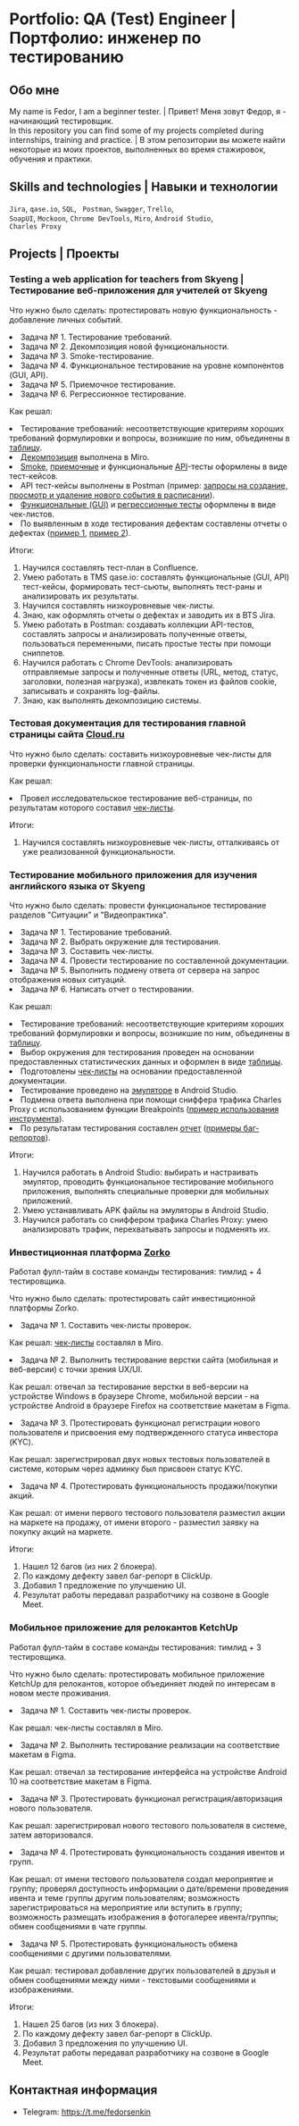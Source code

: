 # Portfolio: QA (Test) Engineer | Портфолио: инженер по тестированию

## Обо мне 

My name is Fedor, I am a beginner tester. | Привет! Меня зовут Федор, я - начинающий тестировщик. <br>
In this repository you can find some of my projects completed during internships, training and practice. | В этом репозитории вы можете найти некоторые из моих проектов, выполненных во время стажировок, обучения и практики.
<br>

## Skills and technologies | Навыки и технологии
``Jira``, ``qase.io``, ``SQL``, `` Postman``, ``Swagger``, ``Trello``, <br>
``SoapUI``, ``Mockoon``, ``Chrome DevTools``, ``Miro``,  ``Android Studio``,   <br>
``Charles Proxy``
## Projects | Проекты
<p> </p>

### Testing a web application for teachers from Skyeng | Тестирование веб-приложения для учителей от Skyeng
<p> </p>
<p>Что нужно было сделать: протестировать новую функциональность - добавление личных событий.<p>
  <li>Задача № 1. Тестирование требований.</li>
  <li>Задача № 2. Декомпозиция новой функциональности.</li> 
  <li>Задача № 3. Smoke-тестирование.</li> 
  <li>Задача № 4. Функциональное тестирование на уровне компонентов (GUI, API).</li> 
  <li>Задача № 5. Приемочное тестирование.</li> 
  <li>Задача № 6. Регрессионное тестирование.</li>
<p>
<p>Как решал: 
<li> Тестирование требований: несоответствующие критериям хороших требований формулировки и вопросы, возникшие по ним, объединены в <a href="skyeng/requirment testing.pdf">таблицу</a>.</li>
<li><a href="skyeng/декомпозиция.jpg">Декомпозиция</a> выполнена в Miro.</li>
<li><a href="skyeng/skyeng_smoke TC.pdf">Smoke</a>, <a href="skyeng/acceptance TC.pdf">приемочные</a> и функциональные <a href="skyeng/skyeng_API TC.pdf">API</a>-тесты оформлены в виде тест-кейсов.
<li>API тест-кейсы выполнены в Postman (пример: <a href="skyeng/Postman.jpg">запросы на создание, просмотр и удаление нового события в расписании</a>).
<li><a href="skyeng/functional tests.pdf">Функциональные (GUI)</a> и <a href="skyeng/regress test.pdf">регрессионные тесты</a> оформлены в виде чек-листов.</li>
<li>По выявленным в ходе тестирования дефектам составлены отчеты о дефектах (<a href="skyeng/bugreport1.pdf">пример 1</a>, <a href="skyeng/bugreport2.pdf">пример 2</a>).</li>
<p>
 <p>Итоги:<p>
<ol>
  <li>Научился составлять тест-план в Confluence.</li>
  <li>Умею работать в TMS qase.io: составлять функциональные (GUI, API) тест-кейсы, формировать тест-сьюты, выполнять тест-раны и анализировать их результаты.</li>
  <li>Научился составлять низкоуровневые чек-листы.</li> 
  <li>Знаю, как оформлять отчеты о дефектах и заводить их в BTS Jira.</li>
  <li>Умею работать в Postman: создавать коллекции API-тестов, составлять запросы и анализировать полученные ответы, пользоваться переменными, писать простые тесты при помощи сниппетов.</li>
  <li>Научился работать с Chrome DevTools: анализировать отправляемые запросы и полученные ответы (URL, метод, статус, заголовки, полезная нагрузка), извлекать токен из файлов cookie, записывать и сохранять log-файлы.</li>
  <li>Знаю, как выполнять декомпозицию системы.</li>
</ol>
<p> </p>

### Тестовая документация для тестирования главной страницы сайта <a href="https://cloud.ru/ru">Cloud.ru</a>
<p> </p>
<p>Что нужно было сделать: составить низкоуровневые чек-листы для проверки функциональности главной страницы.<p>
  <p>Как решал: 
<li> Провел исследовательское тестирование веб-страницы, по результатам которого составил <a href="Cloud.ru/Cloud.ru_main page check lists.pdf">чек-листы</a>.</li>
<p>
 <p>Итоги:<p>
<ol>
  <li>Научился составлять низкоуровневые чек-листы, отталкиваясь от уже реализованной функциональности.</li>
  </ol>
<p> </p>

### Тестирование мобильного приложения для изучения английского языка от Skyeng
<p> </p>
<p>Что нужно было сделать: провести функциональное тестирование разделов "Ситуации" и "Видеопрактика".<p>
  <li>Задача № 1. Тестирование требований.</li>
  <li>Задача № 2. Выбрать окружение для тестирования.</li> 
  <li>Задача № 3. Составить чек-листы.</li> 
  <li>Задача № 4. Провести тестирование по составленной документации.</li> 
  <li>Задача № 5. Выполнить подмену ответа от сервера на запрос отображения новых ситуаций.</li> 
  <li>Задача № 6. Написать отчет о тестировании.</li> 
 <p>
<p>Как решал: 
<li> Тестирование требований: несоответствующие критериям хороших требований формулировки и вопросы, возникшие по ним, объединены в <a href="Skyeng mobile/Requirement testing.pdf">таблицу</a>.</li>
<li>Выбор окружения для тестирования проведен на основании предоставленных статистических данных и оформлен в виде <a href="Skyeng mobile/Test environment.pdf">таблицы</a>.</li>
<li>Подготовлены <a href="Skyeng mobile/Checklists_mobile.pdf">чек-листы</a> на основании предоставленной документации.</li>
<li>Тестирование проведено на <a href="Skyeng mobile/Android Studio.png">эмуляторе</a> в Android Studio.</li>
<li>Подмена ответа выполнена при помощи сниффера трафика Charles Proxy с использованием функции Breakpoints (<a href="Skyeng mobile/Response breakpoint.pdf">пример использования инструмента</a>).</li>
<li>По результатам тестирования составлен <a href="Skyeng mobile/Test report_mobile.pdf">отчет</a> (<a href="Skyeng mobile/Bag reports_example.pdf">примеры баг-репортов</a>).</li>
<p>
 <p>Итоги:<p>
<ol>
  <li>Научился работать в Android Studio: выбирать и настраивать эмулятор, проводить функциональное тестирование мобильного приложения, выполнять специальные проверки для мобильных приложений.</li>
  <li>Умею устанавливать APK файлы на эмуляторы в Android Studio.</li>
  <li>Научился работать со сниффером трафика Charles Proxy: умею анализировать трафик, перехватывать запросы и подменять их.</li>
  </ol>
  <p> </p>
  
### Инвестиционная платформа <a href="https://zorko-exchange.ru/">Zorko</a> 
<p>Работал фулл-тайм в составе команды тестирования: тимлид + 4 тестировщика.</p>
<p> </p>
<p>Что нужно было сделать: протестировать сайт инвестиционной платформы Zorko.<p>
  <li>Задача № 1. Составить чек-листы проверок.<p>Как решал: <a href="Zorko/Zorko_checklist.jpg">чек-листы</a> составлял в Miro.</p></li>
  <li>Задача № 2. Выполнить тестирование верстки сайта (мобильная и веб-версии) с точки зрения UX/UI. <p>Как решал: отвечал за тестирование верстки в веб-версии на устройстве Windows в браузере Chrome, мобильной версии - на устройстве Android в браузере Firefox на соответствие макетам в Figma.</p></li> 
  <li>Задача № 3. Протестировать функционал регистрации нового пользователя и присвоения ему подтвержденного статуса инвестора (KYC). <p>Как решал: зарегистрировал двух новых тестовых пользователей в системе, которым через админку был присвоен статус KYC.</p></li> 
  <li>Задача № 4. Протестировать функциональность продажи/покупки акций. <p>Как решал: от имени первого тестового пользователя разместил акции на маркете на продажу, от имени второго - разместил заявку на покупку акций на маркете.</p></li> 
  <p>
<p>Итоги:<p>
<ol>
  <li>Нашел 12 багов (из них 2 блокера).</li>
  <li>По каждому дефекту завел баг-репорт в ClickUp.</li>
  <li>Добавил 1 предложение по улучшению UI.</li> 
  <li>Результат работы передавал разработчику на созвоне в Google Meet.</li>
  </ol>
<p> </p>

### Мобильное приложение для релокантов KetchUp 
<p>Работал фулл-тайм в составе команды тестирования: тимлид + 3 тестировщика.</p>
<p> </p>
<p>Что нужно было сделать: протестировать мобильное приложение KetchUp для релокантов, которое объединяет людей по интересам в новом месте проживания.<p>
  <li>Задача № 1. Составить чек-листы проверок.<p>Как решал: чек-листы составлял в Miro.</p></li>
  <li>Задача № 2. Выполнить тестирование реализации на соответствие макетам в Figma.<p>Как решал: отвечал за тестирование интерфейса на устройстве Android 10 на соответствие макетам в Figma.</p></li> 
  <li>Задача № 3. Протестировать функционал регистрация/авторизация нового пользователя.<p>Как решал: зарегистрировал нового тестового пользователя в системе, затем авторизовался.</p></li> 
  <li>Задача № 4. Протестировать функциональность создания ивентов и групп.<p>Как решал: от имени тестового пользователя создал мероприятие и группу; проверял доступность информации о дате/времени проведения ивента и теме группы другим пользователям; возможность зарегистрироваться на мероприятие или вступить в группу; возможность размещать изображения в фотогалерее ивента/группы; обмен сообщениями в чате группы.</p></li> 
  <li>Задача № 5. Протестировать функциональность обмена сообщениями с другими пользователями.<p>Как решал: тестировал добавление других пользователей в друзья и обмен сообщениями между ними - текстовыми сообщениями и изображениями.</p></li>
  <p>
<p>Итоги:<p>
<ol>
  <li>Нашел 25 багов (из них 3 блокера).</li>
  <li>По каждому дефекту завел баг-репорт в ClickUp.</li>
  <li>Добавил 3 предложения по улучшению UI.</li> 
  <li>Результат работы передавал разработчику на созвоне в Google Meet.</li>
  </ol>
<p> </p>

## Контактная информация
- Telegram: https://t.me/fedorsenkin
